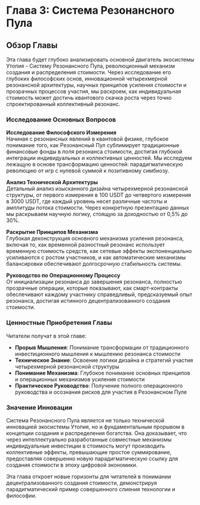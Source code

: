 # Глава 3: Система Резонансного Пула

## Обзор Главы

Эта глава будет глубоко анализировать основной двигатель экосистемы Утопия - Систему Резонансного Пула, революционный механизм создания и распределения стоимости. Через исследование его глубоких философских основ, инновационной четырехмерной резонансной архитектуры, научных принципов усиления стоимости и прозрачных процессов участия, мы раскроем, как индивидуальная стоимость может достичь квантового скачка роста через точно спроектированный коллективный резонанс.

### Исследование Основных Вопросов

**Исследование Философского Измерения**  
Начиная с резонансных явлений в квантовой физике, глубокое понимание того, как Резонансный Пул сублимирует традиционные финансовые фонды в поля резонанса стоимости, достигая глубокой интеграции индивидуальных и коллективных ценностей. Мы исследуем лежащую в основе трансформацию ценностей: парадигматическую революцию от игр с нулевой суммой к позитивному симбиозу.

**Анализ Технической Архитектуры**  
Детальный анализ изысканного дизайна четырехмерной резонансной структуры, от первого измерения в 100 USDT до четвертого измерения в 3000 USDT, где каждый уровень несет различные частоты и амплитуды потока стоимости. Через конкретную презентацию данных мы раскрываем научную логику, стоящую за доходностью от 0,5% до 30%.

**Раскрытие Принципов Механизма**  
Глубокая деконструкция основного механизма усиления резонанса, включая то, как временной разностный резонанс использует временную стоимость средств, как сетевые эффекты экспоненциально усиливаются с ростом участников, и как автоматические механизмы балансировки обеспечивают долгосрочную стабильность системы.

**Руководство по Операционному Процессу**  
От инициализации резонанса до завершения резонанса, полностью прозрачные операции, которые показывают, как смарт-контракты обеспечивают каждому участнику справедливый, предсказуемый опыт резонанса, достигая истинного децентрализованного создания стоимости.

### Ценностные Приобретения Главы

Читатели получат в этой главе:

* **Прорыв Мышления**: Понимание трансформации от традиционного инвестиционного мышления к мышлению резонанса стоимости
* **Техническое Знание**: Освоение логики дизайна и стратегий участия четырехмерной резонансной структуры
* **Понимание Механизма**: Глубокое понимание основных принципов и операционных механизмов усиления стоимости
* **Практическое Руководство**: Получение полного операционного руководства и осознания рисков для участия в Резонансном Пуле

### Значение Инновации

Система Резонансного Пула является не только технической инновацией экосистемы Утопия, но и фундаментальным прорывом в концепции создания и распределения богатства. Она доказывает, что через интеллектуально разработанные совместные механизмы индивидуальные инвестиции в стоимость могут производить коллективные эффекты, превышающие простое суммирование, предоставляя совершенно новую парадигматическую ссылку для создания стоимости в эпоху цифровой экономики.

Эта глава откроет новые горизонты для читателей в понимании децентрализованного создания стоимости, демонстрируя парадигматический пример совершенного слияния технологии и философии.